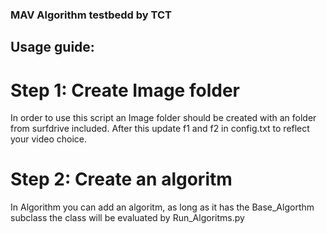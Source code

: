 ### MAV Algorithm testbedd by TCT

## Usage guide:
# Step 1: Create Image folder
In order to use this script an Image folder should be created with an folder from surfdrive included. After this update f1 and f2 in config.txt to reflect your video choice.

# Step 2: Create an algoritm
In Algorithm you can add an algoritm, as long as it has the Base_Algorthm subclass the class will be evaluated by Run_Algoritms.py